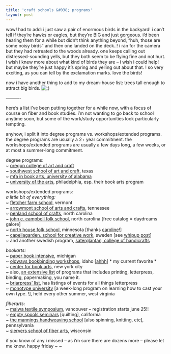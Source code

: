 ```yaml
---
title: 'craft schools &#038; programs'    
layout: post
---
```


wow! had to add: i just saw a pair of enormous birds in the backyard! i can&#8217;t tell if they&#8217;re hawks or eagles, but they&#8217;re <span class="caps">BIG</span> and just gorgeous. i&#8217;d been hearing them for a while but didn&#8217;t think anything beyond, &#8220;huh, those are some noisy birds&#8221; and then one landed on the deck..! i ran for the camera but they had retreated to the woods already. one keeps calling out distressed-sounding yells, but they both seem to be flying fine and not hurt. i wish i knew more about what kind of birds they are &#8211; i wish i could help! but maybe they&#8217;re just happy it&#8217;s spring and yelling out about that. ! so very exciting, as you can tell by the exclamation marks. love the birds! 

now i have another thing to add to my dream-house list: trees tall enough to attract big birds. <img src="http://localhost:8888/wordpress/wp-includes/images/smilies/icon_wink.gif" alt=";)" class="wp-smiley" />

&#8212;&#8212;&#8212;-

here&#8217;s a list i&#8217;ve been putting together for a while now, with a focus of course on fiber and book studies. i&#8217;m not wanting to go back to school anytime soon, but some of the work/study opportunities look particularly tempting. 

anyhow, i split it into degree programs vs. workshops/extended programs. the degree programs are usually a 2+ year commitment. the workshops/extended programs are usually a few days long, a few weeks, or at most a summer-long commitment.

degree programs:  
~ [oregon college of art and craft][1]  
~ [southwest school of art and craft][2], texas  
~ [mfa in book arts, university of alabama][3]  
~ [university of the arts][4], philadelphia, esp. their book arts program

workshops/extended programs:  
*a little bit of everything:*  
~ [fletcher farm school][5], vermont   
~ [arrowmont school of arts and crafts][6], tennessee  
~ [penland school of crafts][7], north carolina  
~ [john c. campbell folk school][8], north carolina [free catalog = daydreams galore]  
~ [north house folk school][9], minnesota [thanks [caroline][10]!]  
~ [capellagarden, school for creative work][11], sweden [see [whipup post][12]]  
~ and another swedish program, [saterglantan, college of handicrafts][13]

*bookarts:*  
~ [paper book intensive][14], michigan  
~ [oldways bookbinding workshops][15], idaho [[ahhh][16]] \* my current favorite \*  
~ [center for book arts][17], new york city  
~ also, [an extensive list][18] of programs that includes printing, letterpress, binding, papermaking, you name it.   
~ [briarpress&#8217; list][19], has listings of events for all things letterpress  
~ [monotype university][20] [a week-long program on learning how to cast your own type. !], held every other summer, west virginia 

*fiberarts:*  
~ [maiwa textile symposium][21], vancouver &#8211; registration starts june 25!!   
~ [empty spools seminars][22] [quilting], california  
~ [the mannings handweaving school][23] [also spinning, knitting, etc], pennsylvania  
~ [siervers school of fiber arts][24], wisconsin

if you know of any i missed &#8211; as i&#8217;m sure there are dozens more &#8211; please let me know. happy friday ~ ~

 [1]: http://www.ocac.edu/
 [2]: http://www.swschool.org/index_flash.php
 [3]: http://www.bookarts.ua.edu/
 [4]: http://www.uarts.edu/
 [5]: http://fletcherfarm.org/
 [6]: http://www.arrowmont.org/
 [7]: http://www.penland.org/
 [8]: http://www.folkschool.org/
 [9]: http://www.northhousefolkschool.com/
 [10]: http://carolinemaxwell.net/
 [11]: http://www.capellagarden.se/
 [12]: http://whipup.net/2007/04/25/capellagarden-crafting-courses-and-exhibition/
 [13]: http://www.saterglantan.se/eng/index.htm
 [14]: http://www.paperbookintensive.org/
 [15]: http://www.geocities.com/oldways_id/
 [16]: http://www.futureofthebook.com/stories/storyReader$87
 [17]: http://centerforbookarts.org/
 [18]: http://www.philobiblon.com/programs.shtml
 [19]: http://www.briarpress.org/yellowpages/browse?t=63
 [20]: http://www.railwaystationpress.com/monotypeu6.html
 [21]: http://www.maiwa.com/symposium/workshops.html
 [22]: http://www.emptyspoolsseminars.com/
 [23]: http://www.the-mannings.com/
 [24]: http://www.sieversschool.com/